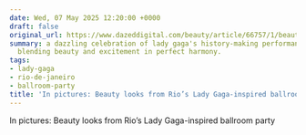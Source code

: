 ```yaml
---
date: Wed, 07 May 2025 12:20:00 +0000
draft: false
original_url: https://www.dazeddigital.com/beauty/article/66757/1/beauty-looks-from-rios-lady-gaga-inspired-ballroom-party-brazil-copacabana?utm_source=Link&utm_medium=Link&utm_campaign=RSSFeed&utm_term=in-pictures-beauty-looks-from-rio-s-lady-gaga-inspired-ballroom-party
summary: a dazzling celebration of lady gaga's history-making performance in rio,
  blending beauty and excitement in perfect harmony.
tags:
- lady-gaga
- rio-de-janeiro
- ballroom-party
title: 'In pictures: Beauty looks from Rio’s Lady Gaga-inspired ballroom party'
---
```


In pictures: Beauty looks from Rio’s Lady Gaga-inspired ballroom party